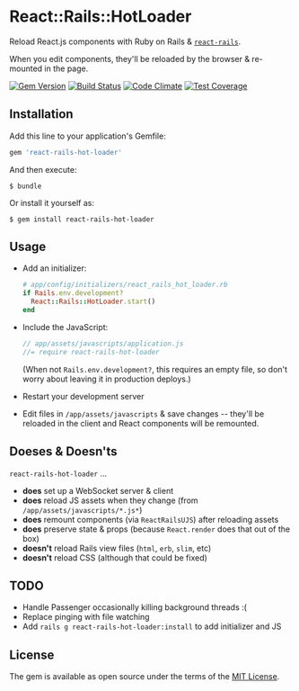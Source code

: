 # React::Rails::HotLoader 

Reload React.js components with Ruby on Rails & [`react-rails`](http://github.com/reactjs/react-rails).

When you edit components, they'll be reloaded by the browser & re-mounted in the page.

[![Gem Version](https://badge.fury.io/rb/react-rails-hot-loader.svg)](http://badge.fury.io/rb/react-rails-hot-loader) [![Build Status](https://travis-ci.org/rmosolgo/react-rails-hot-loader.svg)](https://travis-ci.org/rmosolgo/react-rails-hot-loader) [![Code Climate](https://codeclimate.com/github/rmosolgo/react-rails-hot-loader/badges/gpa.svg)](https://codeclimate.com/github/rmosolgo/react-rails-hot-loader) [![Test Coverage](https://codeclimate.com/github/rmosolgo/react-rails-hot-loader/badges/coverage.svg)](https://codeclimate.com/github/rmosolgo/react-rails-hot-loader/coverage) 

## Installation

Add this line to your application's Gemfile:

```ruby
gem 'react-rails-hot-loader'
```

And then execute:

    $ bundle

Or install it yourself as:

    $ gem install react-rails-hot-loader

## Usage

- Add an initializer:

  ```ruby
  # app/config/initializers/react_rails_hot_loader.rb
  if Rails.env.development?
    React::Rails::HotLoader.start()
  end
  ```

- Include the JavaScript:

  ```js
  // app/assets/javascripts/application.js
  //= require react-rails-hot-loader
  ```

  (When not `Rails.env.development?`, this requires an empty file, so don't worry about leaving it in production deploys.)

- Restart your development server

- Edit files in `/app/assets/javascripts` & save changes -- they'll be reloaded in the client and React components will be remounted.

## Doeses & Doesn'ts

`react-rails-hot-loader` ...

- __does__ set up a WebSocket server & client
- __does__ reload JS assets when they change (from `/app/assets/javascripts/*.js*`)
- __does__ remount components (via `ReactRailsUJS`) after reloading assets
- __does__ preserve state & props (because `React.render` does that out of the box)
- __doesn't__ reload Rails view files (`html`, `erb`, `slim`, etc)
- __doesn't__ reload CSS (although that could be fixed)

## TODO

- Handle Passenger occasionally killing background threads :(
- Replace pinging with file watching
- Add `rails g react-rails-hot-loader:install` to add initializer and JS

## License

The gem is available as open source under the terms of the [MIT License](http://opensource.org/licenses/MIT).
